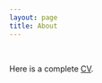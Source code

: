 ```yaml
---
layout: page
title: About
---
```


<br>

Here is a complete [CV](../2025mar_cv_marta_couto.pdf).

<!-- <p class="message">
  Hey there! This page is included as an example. Feel free to customize it for your own use upon downloading. Carry on!
</p> -->




